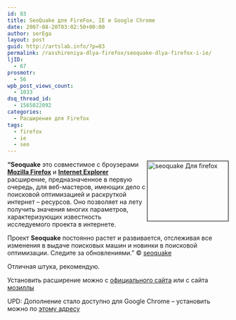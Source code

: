 ```yaml
---
id: 83
title: SeoQuake для FireFox, IE и Google Chrome
date: 2007-08-20T03:02:50+00:00
author: serEga
layout: post
guid: http://artslab.info/?p=83
permalink: /rasshireniya-dlya-firefox/seoquake-dlya-firefox-i-ie/
ljID:
  - 67
prosmotr:
  - 56
wpb_post_views_count:
  - 1033
dsq_thread_id:
  - 1565022092
categories:
  - Расширения для Firefox
tags:
  - firefox
  - ie
  - seo
---
```

<img src="http://www.seoquake.com/images/head-1.jpg" title="seoqake Для firefox" alt="seoquake Для firefox" align="right" border="1" height="136" width="184" />**&#8220;Seoquake** это совместимое с броузерами **[Mozilla Firefox](http://www.mozilla.org/)** и **[Internet Explorer](http://www.microsoft.com/windows/products/winfamily/ie/)** расширение, предназначенное в первую очередь, для веб-мастеров, имеющих дело с поисковой оптимизацией и раскруткой интернет &#8211; ресурсов. Оно позволяет на лету получить значения многих параметров, характеризующих известность исследуемого проекта в интернете.

Проект **Seoquake** постоянно растет и развивается, отслеживая все изменения в выдаче поисковых машин и новинки в поисковой оптимизации. Следите за обновлениями.&#8221; &copy; [seoquake](http://www.seoquake.com/?sln=ru)

Отличная штука, рекомендую.

Установить расширение можно с [официального сайта](http://www.seoquake.com/?sln=ru) или с сайта [мозиллы](https://addons.mozilla.org/firefox/3036/)

UPD: Дополнение стало доступно для Google Chrome &#8211; установить можно по [этому адресу](https://chrome.google.com/extensions/detail/akdgnmcogleenhbclghghlkkdndkjdjc?hl=ru)